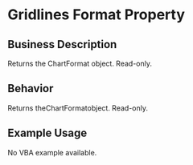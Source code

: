 # Gridlines Format Property

## Business Description
Returns the ChartFormat object. Read-only.

## Behavior
Returns theChartFormatobject. Read-only.

## Example Usage
No VBA example available.